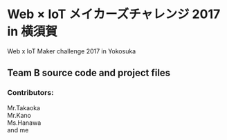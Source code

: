 # Web × IoT メイカーズチャレンジ 2017 in 横須賀
Web x IoT Maker challenge 2017 in Yokosuka
## Team B source code and project files
### Contributors:  
Mr.Takaoka  
Mr.Kano  
Ms.Hanawa  
and me  
